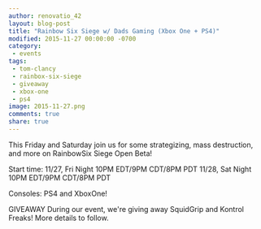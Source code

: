 ```yaml
---
author: renovatio_42
layout: blog-post
title: "Rainbow Six Siege w/ Dads Gaming (Xbox One + PS4)"
modified: 2015-11-27 00:00:00 -0700
category:
 - events
tags:
 - tom-clancy
 - rainbox-six-siege
 - giveaway
 - xbox-one
 - ps4
image: 2015-11-27.png
comments: true
share: true
---
```


This Friday and Saturday join us for some strategizing, mass destruction, and more on RainbowSix Siege Open Beta!

Start time:
11/27, Fri Night 10PM EDT/9PM CDT/8PM PDT
11/28, Sat Night 10PM EDT/9PM CDT/8PM PDT

Consoles: PS4 and XboxOne!

GIVEAWAY
During our event, we're giving away SquidGrip and Kontrol Freaks! More details to follow.